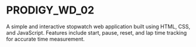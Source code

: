 # PRODIGY_WD_02
A simple and interactive stopwatch web application built using HTML, CSS, and JavaScript. Features include start, pause, reset, and lap time tracking for accurate time measurement.
